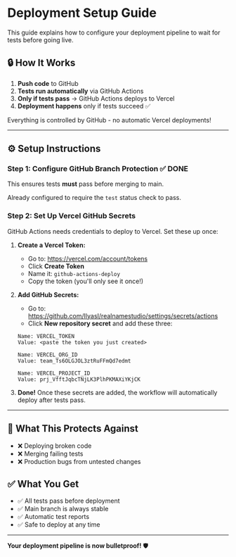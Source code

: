 # Deployment Setup Guide

This guide explains how to configure your deployment pipeline to wait for tests before going live.

## 🔒 How It Works

1. **Push code** to GitHub
2. **Tests run automatically** via GitHub Actions
3. **Only if tests pass** → GitHub Actions deploys to Vercel
4. **Deployment happens** only if tests succeed ✅

Everything is controlled by GitHub - no automatic Vercel deployments!

---

## ⚙️ Setup Instructions

### Step 1: Configure GitHub Branch Protection ✅ DONE

This ensures tests **must** pass before merging to main.

Already configured to require the `test` status check to pass.

### Step 2: Set Up Vercel GitHub Secrets

GitHub Actions needs credentials to deploy to Vercel. Set these up once:

1. **Create a Vercel Token:**
   - Go to: https://vercel.com/account/tokens
   - Click **Create Token**
   - Name it: `github-actions-deploy`
   - Copy the token (you'll only see it once!)

2. **Add GitHub Secrets:**
   - Go to: https://github.com/IlyasI/realnamestudio/settings/secrets/actions
   - Click **New repository secret** and add these three:

   ```
   Name: VERCEL_TOKEN
   Value: <paste the token you just created>
   ```

   ```
   Name: VERCEL_ORG_ID
   Value: team_Ts6OLGJOL3ztRuFFmQd7edmt
   ```

   ```
   Name: VERCEL_PROJECT_ID
   Value: prj_VfftJqbcTNjLK3PlhPKMAXiYKjCK
   ```

3. **Done!** Once these secrets are added, the workflow will automatically deploy after tests pass.

---

## 🎯 What This Protects Against

- ❌ Deploying broken code
- ❌ Merging failing tests
- ❌ Production bugs from untested changes

## ✅ What You Get

- ✅ All tests pass before deployment
- ✅ Main branch is always stable
- ✅ Automatic test reports
- ✅ Safe to deploy at any time

---

**Your deployment pipeline is now bulletproof!** 🛡️
